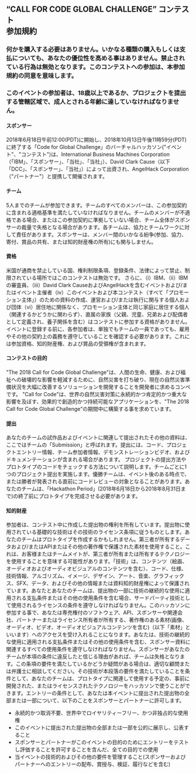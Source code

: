 ## “CALL FOR CODE GLOBAL CHALLENGE” コンテスト<br>参加規約

### 何かを購入する必要はありません。いかなる種類の購入もしくは支払についても、あなたの優位性を高める事はありません。禁止されている行為は無効となります。このコンテストへの参加は、本参加規約の同意を意味します。

### このイベントの参加者は、18歳以上であるか、プロジェクトを提出する管轄区域で、成人とされる年齢に達していなければなりません。

#### スポンサー
2018年6月18日午前12:00(PDT)に開始し、2018年10月13日午後11時59分(PDT)に終了する「Code for Global Challenge」のバーチャルハッカソン("イベント"、"コンテスト")は、International Business Machines Corporation（「IBM」、「スポンサー」、「当社」、「当社」）、David Clark
Cause（以下「DCC」、「スポンサー」、「当社」）によって出資され、AngelHack Corporation（"パートナー"）と提携して開催されます。

#### チーム
5人までのチームが参加できます。チームのすべてのメンバーは、この参加契約に含まれる適格基準を満たしていなければなりません。チームのメンバーが不適格である場合、またはこの参加契約に準拠していない場合、チーム全体がスポンサーの裁量で失格となる場合があります。各チームは、協力とチームワークに対して責任があります。スポンサーは、メンバー間のいかなる紛争(参加、協力、寄付、賞品の共有、または知的財産権の所有)にも関与しません。   

#### 資格
米国が通商を禁止している国、権利制限条項、登録条件、法律によって禁止、制限されている場所ではこのコンテストは無効です。
さらに、（i）IBM、（ii）IBMの審査員、（iii）David Clark CauseおよびAngelHackを含むイベントおよび/またはイベント主催者（iv）このイベントおよび本コンテスト（すべて「プロモーション主体」）のための資料の作成、運営および/または執行に関与する個人および団体（vi）居住地に関係なく、プロモーション主体と同じ家庭に居住する個人（関連するかどうかに関わらず）、直属の家族（父親、児童、兄弟および配偶者として定義され、養子関係を含む）はコンテストに参加する資格がありません。
イベントに登録する前に、各参加者は、単独でもチームの一員であっても、雇用やその他の契約上の義務を遵守していることを確認する必要があります。これには参加資格、知的財産権、および賞品の受領権が含まれます。

#### コンテストの目的

"The 2018 Call for Code Global Challenge"は、人間の生命、健康、および福祉への破壊的な影響を軽減するために、自然災害を打ち破り、現在の自然災害準備状況を大幅に改善するソリューションを開発することを開発者に求めるコンペです。
"Call for Code"は、世界の自然災害対策に永続的かつ肯定的かつ重大な影響を及ぼす、効果的で創造的かつ持続可能なアプリケーションを、"The 2018 Call for Code Global Challenge"の期間中に構築する事を求めています。

#### 提出
あなたのチームの試作品およびイベントに関連して提出されたその他の資料は、ここではチームの「Submission」と呼ばれます。提出には、コード、プロジェクトエントリー情報、チーム参加者情報、デモンストレーションビデオ、およびドキュメンテーションが含まれる場合があります。
プロジェクトの提出方法やプロトタイプのコードをチェックする方法について説明します。チームごとに1つのプロジェクト提出を実施します。優勝チームは、イベント後のある時点で、または勝者が発表される直前にコードレビューの対象となることがあります。あなたのチームは、「Hackathon Period」(2018年6月18日から2018年8月31日まで)の終了前にプロトタイプを完成させる必要があります。

#### 知的財産
参加者は、コンテスト中に作成した提出物の権利を所有しています。提出物に使用されている基礎的な技術はその技術のライセンス条項に従うものとします。あなたのチームはプロトタイプを作成するかもしれません。第三者が所有するデータおよび/またはAPIまたはその他の著作権で保護された素材を使用すること。これは、お客様またはチームメイトが、第三者が所有または所有するテクノロジーを使用することを意味する可能性があります。「技術」は、コンテンツ（絵画、オーディオおよびオーディオビジュアルのコンテンツを含む）、コード、仕様、技術情報、アルゴリズム、イメージ、デザイン、アート、音楽、グラフィックス、SFX、データ、およびその他の情報または資料知的財産権によって保護されています。あなたとあなたのチームは、提出物の一部に技術の継続的な使用に適用される支払条件またはその他の使用条件を含む場合、サードパーティ技術として使用されるライセンスの条件を遵守しなければなりません。このハッカソンに参加する事で、あなたは専売権付のソフトウェア、API、スポンサーや関連会社、パートナーまたはライセンス所有者が所有する、著作権のある素材(画像、オーディオ、ビデオ、オーディオビジュアルコンテンツを含む)（以下「素材」といいます）へのアクセスを受け入れることになります。あなたは、技術の継続的な使用に適用される支払条件またはその他の使用条件を含む、スポンサー資料に関連するすべての使用条件を遵守しなければなりません。スポンサーがあなたのチームが本項の条件に違反したと信じる理由があれば、チームは失格となります。この条項の要件を満たしているかどうか疑問がある場合は、適切な顧問または弁護士に相談してください。その技術が本段落の要件を満たしていることを条件として、あなたのチームは、プロトタイプに関連して使用する予定の、事前に開発された、またはライセンスされたテクノロジーをハッカソンで使うことができます。エントリーの条件として、あなたは本イベントに提出された提出物の全部または一部について、以下のことをスポンサーとパートナーに許可します。
* 永続的かつ取消不要、世界中でロイヤリティーフリー、かつ非独占的な使用権
* このイベントに提出された提出物の全部または一部を公的に展示し、公表すること
* スポンサーとパートナーがこのイベントの目的のためにエントリーをテストし評価することを許可することを含んだ、全ての目的での使用
* 当イベントの技術的およびその他の要件を管理すること(スポンサーおよびパートナーへのエントリーの配布、賞授与、検証、履行などを含む)